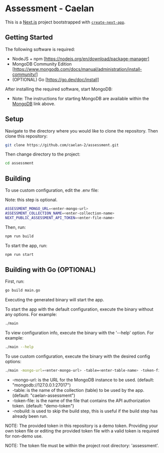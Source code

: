 # Assessment - Caelan

This is a [Next.js](https://nextjs.org/) project bootstrapped with [`create-next-app`](https://github.com/vercel/next.js/tree/canary/packages/create-next-app).

## Getting Started

The following software is required:
- NodeJS + npm [https://nodejs.org/en/download/package-manager]
- MongoDB Community Edition [https://www.mongodb.com/docs/manual/administration/install-community/]
- (OPTIONAL) Go [https://go.dev/doc/install]

After installing the required software, start MongoDB:
- Note: The instructions for starting MongoDB are available within the [MongoDB](https://www.mongodb.com/docs/manual/administration/install-community/) link above.

## Setup

Navigate to the directory where you would like to clone the repository.
Then clone this repository:

```bash
git clone https://github.com/caelan-2/assessment.git
```

Then change directory to the project:

```bash
cd assessment
```

## Building

To use custom configuration, edit the .env file:

Note: this step is optional.

```bash
ASSESSMENT_MONGO_URL=<enter-mongo-url>
ASSESSMENT_COLLECTION_NAME=<enter-collection-name>
NEXT_PUBLIC_ASSESSMENT_API_TOKEN=<enter-file-name>
```

Then, run:

```bash
npm run build
```

To start the app, run:

```bash
npm run start
```

## Building with Go (OPTIONAL)

First, run:

```bash
go build main.go
```

Executing the generated binary will start the app.

To start the app with the default configuration, execute the binary without any options. For example:

```bash
./main
```

To view configuration info, execute the binary with the '--help' option. For example:

```bash
./main --help
```

To use custom configuration, execute the binary with the desired config options:

```bash
./main -mongo-url=<enter-mongo-url> -table=<enter-table-name> -token-file=<enter-token-file>
```

- -mongo-url: is the URL for the MongoDB instance to be used. (default: "mongodb://127.0.0.1:27017")
- -table: is the name of the collection (table) to be used by the app. (default: "caelan-assessment")
- -token-file: is the name of the file that contains the API authorization token. (default: "demo-token")
- -nobuild: is used to skip the build step, this is useful if the build step has already been run.

NOTE: The provided token in this repository is a demo token. Providing your own token file or editing the provided token file with a valid token is required for non-demo use.

NOTE: The token file must be within the project root directory: 'assessment'.
